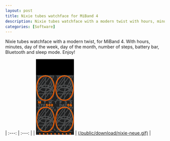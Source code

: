 ```yaml
---
layout: post
title: Nixie tubes watchface for MiBand 4
description: Nixie tubes watchface with a modern twist with hours, minutes, day of the week, day of the month, number of steps, battery bar, Bluetooth and sleep mode.
categories: [Software]
---
```


Nixie tubes watchface with a modern twist, for MiBand 4. With hours, minutes, day of the week, day of the month, number of steps, battery bar, Bluetooth and sleep mode. Enjoy!

|     :---:      |     :---:     |
| ![Nixie Neue for MiBand 4](/public/download/nixie-neue.gif) | [(/public/download/nixie-neue.gif)](/public/download/nixie-neue.bin) |
